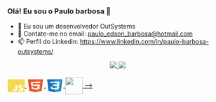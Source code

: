 ### Olá! Eu sou o Paulo barbosa 👋

- 🔭 Eu sou um desenvolvedor OutSystems
- 💬 Contate-me no email: paulo_edson_barbosa@hotmail.com
- 📫 Perfil do Linkedin: https://www.linkedin.com/in/paulo-barbosa-outsystems/

<div align="center">
  <a href="https://github.com/Paulobarbosa25">
  <img width="48%" src="https://github-readme-stats.vercel.app/api?username=Paulobarbosa25&show_icons=true&theme=dark&include_all_commits=true&count_private=true"/>
  <img width="48%" src="https://github-readme-stats.vercel.app/api/top-langs/?username=Paulobarbosa25&layout=compact&langs_count=7&theme=dark"/>
</div>
<div style="display: inline_block"><br>
  <img align="center" alt="Rafa-Js" height="30" width="40" src="https://raw.githubusercontent.com/devicons/devicon/master/icons/javascript/javascript-plain.svg">
  <img align="center" alt="Rafa-HTML" height="30" width="40" src="https://raw.githubusercontent.com/devicons/devicon/master/icons/html5/html5-original.svg">
  <img align="center" alt="Rafa-CSS" height="30" width="40" src="https://raw.githubusercontent.com/devicons/devicon/master/icons/css3/css3-original.svg">
  <img align="center" height="40" width="40" src="https://pics.prcm.jp/f64b70fe183db/83179728/png/83179728_220x220.png">
-->
